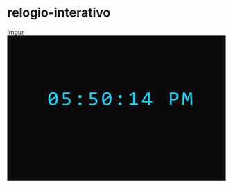 # relogio-interativo

[Imgur](https://imgur.com/pQkka1I)
![screenshot](clock.png?raw=true "screenshot")
